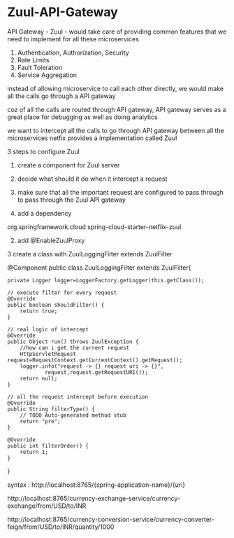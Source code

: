 # Zuul-API-Gateway

API Gateway - Zuul - would take care of providing common features that we need to implement for all these microservices

1. Authentication, Authorization, Security
2. Rate Limits
3. Fault Toleration
4. Service Aggregation

instead of allowing microservice to call each other directly, we would make all the calls go through a API gateway 

coz of all the calls are routed through API gateway, API gateway serves as a great place for debugging as well as doing analytics

we want to intercept all the calls to go through API gateway between all the microservices
netfix provides a implementation called Zuul

3 steps to configure Zuul

1. create a component for Zuul server
2. decide what should it do when it intercept a request 
3. make sure that all the important request are configured to pass through to pass through the Zuul API gateway

1. add a dependency 

<dependency>
			<groupId>org.springframework.cloud</groupId>
			<artifactId>spring-cloud-starter-netflix-zuul</artifactId>
</dependency>
    
2. add @EnableZuulProxy

3 create a class with ZuulLoggingFilter extends ZuulFilter

@Component
public class ZuulLoggingFilter extends ZuulFilter{
	
	private Logger logger=LoggerFactory.getLogger(this.getClass());

	// execute filter for every request
	@Override
	public boolean shouldFilter() {
		return true;
	}

	// real logic of intercept
	@Override
	public Object run() throws ZuulException {
		//how can i get the current request
		HttpServletRequest request=RequestContext.getCurrentContext().getRequest();
		logger.info("request -> {} request uri -> {}",
				request,request.getRequestURI());
		return null;
	}

	// all the request intercept before execution
	@Override
	public String filterType() {
		// TODO Auto-generated method stub
		return "pre";
	}

	@Override
	public int filterOrder() {
		return 1;
	}

}

syntax : http://localhost:8765/{spring-application-name}/{uri}

http://localhost:8765/currency-exchange-service/currency-exchange/from/USD/to/INR

http://localhost:8765/currency-conversion-service/currency-converter-feign/from/USD/to/INR/quantity/1000





